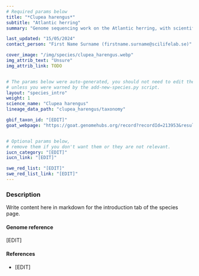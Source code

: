 ```yaml
---
# Required params below
title: "*Clupea harengus*"
subtitle: "Atlantic herring"
summary: "Genome sequencing work on the Atlantic herring, with scientific name Clupea harengus."

last_updated: "15/05/2024"
contact_person: "First Name Surname (firstname.surname@scilifelab.se)"

cover_image: "/img/species/clupea_harengus.webp"
img_attrib_text: "Unsure"
img_attrib_link: TODO


# The params below were auto-generated, you should not need to edit them...
# unless you were warned by the add-new-species.py script.
layout: "species_intro"
weight: 1
science_name: "Clupea harengus"
lineage_data_path: "clupea_harengus/taxonomy"

gbif_taxon_id: "[EDIT]"
goat_webpage: "https://goat.genomehubs.org/record?recordId=213953&result=taxon&taxonomy=ncbi#Parnassius%20mnemosyne"


# Optional params below,
# remove them if you don't want them or they are not relevant.
iucn_category: "[EDIT]"
iucn_link: "[EDIT]"

swe_red_list: "[EDIT]"
swe_red_list_link: "[EDIT]"
---
```


### Description

Write content here in markdown for the introduction tab of the species page.

#### Genome reference

[EDIT]

#### References

- [EDIT]
